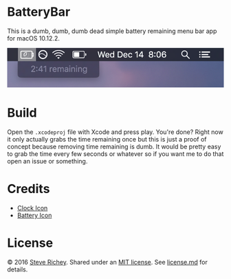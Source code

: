 # BatteryBar

This is a dumb, dumb, dumb dead simple battery remaining menu bar app for macOS 10.12.2.

![screenshot](./screenshot.png)

# Build

Open the `.xcodeproj` file with Xcode and press play. You're done? Right now it only actually grabs the time remaining once but this is just a proof of concept because removing time remaining is dumb. It would be pretty easy to grab the time every few seconds or whatever so if you want me to do that open an issue or something.

# Credits

* [Clock Icon](https://thenounproject.com/term/clock/469417/)
* [Battery Icon](https://thenounproject.com/term/battery/587806/)

# License

&copy; 2016 [Steve Richey](https://github.com/steverichey). Shared under an [MIT license](https://en.wikipedia.org/wiki/MIT_License). See [license.md](./license.md) for details.


